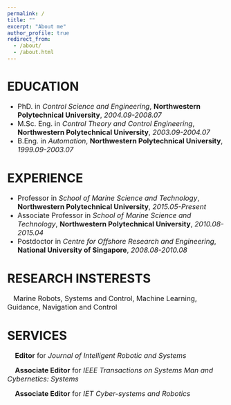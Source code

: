 ```yaml
---
permalink: /
title: ""
excerpt: "About me"
author_profile: true
redirect_from:   
  - /about/
  - /about.html
---
```


<!-- {% include base_path %} -->

EDUCATION
======
* <font size=3>PhD. in <i>Control Science and Engineering</i>, <b>Northwestern Polytechnical University</b>, <i>2004.09-2008.07</i> </font>
* <font size=3>M.Sc. Eng. in <i>Control Theory and Control Engineering</i>, <b>Northwestern Polytechnical University</b>,  <i>2003.09-2004.07</i></font>
* <font size=3>B.Eng. in <i>Automation</i>, <b>Northwestern Polytechnical University</b>, <i>1999.09-2003.07</i></font>

EXPERIENCE
======
* <font size=3>Professor in <i>School of Marine Science and Technology</i>, <b>Northwestern Polytechnical University</b>, <i>2015.05-Present</i></font>
* <font size=3>Associate Professor in <i>School of Marine Science and Technology</i>, <b>Northwestern Polytechnical University</b>, <i>2010.08-2015.04</i></font>
* <font size=3>Postdoctor in <i>Centre for Offshore Research and Engineering</i>, <b>National University of Singapore</b>, <i>2008.08-2010.08</i></font>

RESEARCH INSTERESTS
======
&emsp;<font size=3>Marine Robots, Systems and Control, Machine Learning, Guidance, Navigation and Control </font>

<!-- SELECTED AWARDS
======
1. <font size=3>Rongxin Cui(1/5); <b>Theory and Methods of Cooperative Control for Unmanned Underwater Vehicles</b>; Second Prize of Shaanxi Provincial Natural Science Award; 2021.4 </font>
2. <font size=3>Rongxin Cui(2/4); <b>Intelligent Learning and High-Performance Adaptive Control Theory of Autonomous Systems in Complex and Unknown Environments</b>; First Prize of Natural Science Award of Chinese Association of Automation; 2022 </font>
3. <font size=3>Rongxin Cui(2/4); <b>Integrated Theory of Planning, Learning, and Intelligent Control for Autonomous Systems under Complex Multi-Factor and Performance Constraints</b>; Second Prize of Award for Outstanding Achievement in Scientific Research (Science and Technology) in Institutions of Higher Learning; Ministry of Education; 2022 </font>

SELECTED PUBLICATIONS
======  
1. <font size=3> Lepeng Chen; <b> Rongxin Cui*</b>; Weisheng Yan; Hui Xu; Haiyan Zhao; Haoquan Li; Design and climbing control of an underwater robot for ship hull cleaning, <i>Ocean Engineering</i>, 2023, 274(2): 114024.</font>
2. <font size=3> Feiyu Ma; Weisheng Yan*; Lepeng Chen; <b> Rongxin Cui*</b>; CPG-based motion planning of hybrid underwater hexapod robot for wall climbing and transition, <i>IEEE Robotics and Automation Letters</i>, 7(4): 12299-12306.</font>
3. <font size=3> Ruiqi Mao; <b> Rongxin Cui*</b>; C. L. Philip Chen; Broad learning with reinforcement learning signal feedback: theory and applications, <i>IEEE Transactions on Neural Networks and Learning Systems</i>, 2021, 33(7): 2952-2964.</font>
4. <font size=3> Raja Rout; <b> Rongxin Cui*</b>; Weisheng Yan; Sideslip-compensated guidance-based adaptive neural control of marine surface vessels, <i>IEEE Transactions on Cybernetics</i>, 2020, 52(5): 2860-2871.</font>
5. <font size=3> Raja Rout; <b> Rongxin Cui*</b>; Zhengqing Han; Modified line-of-sight guidance law with adaptive neural network control of underactuated marine vehicles with state and input constraints, <i>IEEE Transactions on Control Systems Technology</i>, 2020, 28(5): 1902-1914.</font>
6. <font size=3> Lepeng Chen; <b> Rongxin Cui*</b>; Chenguang Yang; Weisheng Yan; Adaptive neural network control of underactuated surface vessels with guaranteed transient performance: theory and experimental results, <i>IEEE Transactions on Industrial Electronics</i>, 2020, 67(5): 4024-4035.</font>
7. <font size=3> Xinxin Guo; Weisheng Yan*; <b> Rongxin Cui*</b>; Reinforcement learning-based nearly optimal control for constrained-input partially unknown systems using differentiator, <i>IEEE Transactions on Neural Networks and Learning Systems</i>, 2020, 31(11): 4713-4725.</font>
8. <font size=3> Xinxin Guo; Weisheng Yan*; <b> Rongxin Cui*</b>; Event-triggered reinforcement learning-based adaptive tracking control for completely unknown continuous-time nonlinear systems, <i>IEEE Transactions on Cybernetics</i>, 2019, 50(7): 3231-3242.</font>
9. <font size=3> Xinxin Guo; Weisheng Yan*; <b> Rongxin Cui*</b>; Integral reinforcement learning-based adaptive NN control for continuous-time nonlinear MIMO systems with unknown control directions, <i>IEEE Transactions on Systems, Man, and Cybernetics: Systems</i>, 2019, 50(11): 4068-4077.</font>
10. <font size=3> Yong Li; Chenguang Yang*; Weisheng Yan; <b> Rongxin Cui*</b>; Andy Annamalai; Admittance-based adaptive cooperative control for multiple manipulators with output constraints, <i>IEEE Transactions on Neural Networks and Learning Systems</i>, 2019, 30(12): 3621-3632.</font>
11. <font size=3> Yang Li; <b> Rongxin Cui*</b>; Weisheng Yan; Demin Xu; Long-term adaptive informative path planning for scalar field monitoring using cross-entropy optimization, <i>Science China Information Sciences</i>, 2019, 62(5): 1-3.</font>
12. <font size=3> Chenguang Yang*; Chuize Chen; Wei He; <b> Rongxin Cui*</b>;Zhijun Li; Robot learning system based on adaptive neural control and dynamic movement primitives, <i>IEEE Transactions on Neural Networks and Learning Systems</i>, 2019,30(3): 777-787.</font>
13. <font size=3> Hu Xiao; <b> Rongxin Cui*</b>; Demin Xu; A sampling-based bayesian approach for cooperative multiagent online search With resource constraints, <i>IEEE Transactions on Cybernetics</i>, 2018, 48(6): 1773-1785.</font>
14. <font size=3> <b> Rongxin Cui*</b>; Chenguang Yang; Yang Li; Sanjay Sharma; Adaptive neural network control of AUVs with control input nonlinearities using reinforcement learning, <i>IEEE Transactions on Systems Man Cybernetics-Systems</i>, 2017, 47(6): 1019-1029.</font>
15. <font size=3> <b> Rongxin Cui*</b>; Lepeng Chen; Chenguang Yang; Mou Chen; Extended state observer-based in tegral sliding mode control for an underwater robot with unknown disturbances and uncertain nonlinearities, <i>IEEE Transactions on Industrial Electronics</i>, 2017, 64(8): 6785-6795.</font>
16. <font size=3> <b> Rongxin Cui*</b>; Yang Li, Weisheng Yan; Mutual information-based multi-AUV path planning for scalar field sampling using multidimensional RRT*, <i>IEEE Transactions on Systems, Man, and Cybernetics: Systems</i>, 2016, 46(7): 993-1004.</font>
17. <font size=3> <b> Rongxin Cui*</b>; Bo Gao; Ji Guo;Pareto-optimal coordination of multiple robots with safety guarantees, <i>Autonomous Robots</i>, 2012, 32(3): 189-205.</font>
18. <font size=3> <b> Rongxin Cui*</b>; Shuzhi Sam Ge*; Bernard Voon Ee How; Yoo Sang Choo; Leader-follower formation control of underactuated autonomous underwater vehicles, <i>Ocean Engineering</i>, 2010, 37(17-18): 1491-1502.</font>

SELECTED RECENT PROJECTS-ONLY LISTS ONES THAT CAN BE PUBLICLY DISCLOSED
======
1. <font size=3> <b> Modelling and Control of Unmanned Remotely Operated Vehicle for Marine Object Salvage</b>; NSFC, U22A2066, 2023.01-2026.12, RMB2,530,000,&emsp;<b>PI</b></font>
2. <font size=3> <b> Autonomous Perception and Decision of Amphibious Robots</b>;  NSFC, U1813225, 2019.01- 2022.12. RMB2,900,000,&emsp;<b>PI</b></font>
3. <font size=3> <b> Bridge Underwater Structure Inspection Robot</b>; National Key Research and Development Program of China, 2019YFB1310402, 2019.12-2022.11. RMB1,980,000,&emsp;<b>PI</b></font>
4. <font size=3> <b> Underwater Structure Inspection Robot</b>; Key Research and Development Program of Shaanxi Province, 2022ZDLGY0305, 2022.01-2024.12. RMB800,000&emsp;<b>PI</b></font>
 -->

SERVICES
======
&emsp;<font size=3><b> Editor</b> for <i>Journal of Intelligent Robotic and Systems</i></font>

&emsp;<font size=3><b> Associate Editor</b> for <i> IEEE Transactions on Systems Man and Cybernetics: Systems</i></font>

&emsp;<font size=3><b> Associate Editor</b> for <i>IET Cyber-systems and Robotics</i></font>
